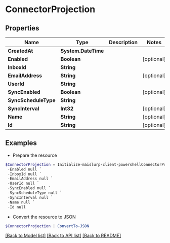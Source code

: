 # ConnectorProjection
## Properties

Name | Type | Description | Notes
------------ | ------------- | ------------- | -------------
**CreatedAt** | **System.DateTime** |  | 
**Enabled** | **Boolean** |  | [optional] 
**InboxId** | **String** |  | 
**EmailAddress** | **String** |  | [optional] 
**UserId** | **String** |  | 
**SyncEnabled** | **Boolean** |  | [optional] 
**SyncScheduleType** | **String** |  | 
**SyncInterval** | **Int32** |  | [optional] 
**Name** | **String** |  | [optional] 
**Id** | **String** |  | [optional] 

## Examples

- Prepare the resource
```powershell
$ConnectorProjection = Initialize-maislurp-client-powershellConnectorProjection  -CreatedAt null `
 -Enabled null `
 -InboxId null `
 -EmailAddress null `
 -UserId null `
 -SyncEnabled null `
 -SyncScheduleType null `
 -SyncInterval null `
 -Name null `
 -Id null
```

- Convert the resource to JSON
```powershell
$ConnectorProjection | ConvertTo-JSON
```

[[Back to Model list]](../README#documentation-for-models) [[Back to API list]](../README#documentation-for-api-endpoints) [[Back to README]](../README)

